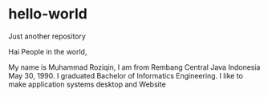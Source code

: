 # hello-world
Just another repository

Hai People in the world,

My name is Muhammad Roziqin, I am from Rembang Central Java Indonesia May 30, 1990. I graduated Bachelor of Informatics Engineering. I like to make application systems desktop and Website
